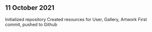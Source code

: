 ## 11 October 2021
Initialized repository
Created resources for User, Gallery, Artwork
First commit, pushed to Github
